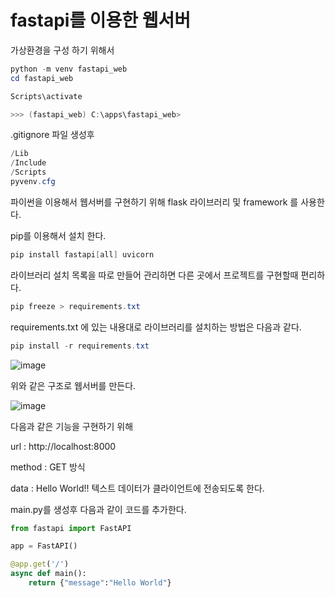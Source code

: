 # fastapi를 이용한 웹서버

가상환경을 구성 하기 위해서 

```powershell
python -m venv fastapi_web
cd fastapi_web

Scripts\activate

>>> (fastapi_web) C:\apps\fastapi_web>
```

.gitignore 파일 생성후

```powershell
/Lib
/Include
/Scripts
pyvenv.cfg
```

파이썬을 이용해서 웹서버를 구현하기 위해 flask 라이브러리 및 framework 를 사용한다.

pip를 이용해서 설치 한다.

```powershell
pip install fastapi[all] uvicorn
```

라이브러리 설치 목록을 따로 만들어 관리하면 다른 곳에서 프로젝트를 구현할때 편리하다.

```powershell
pip freeze > requirements.txt
```

requirements.txt 에 있는 내용대로 라이브러리를 설치하는 방법은 다음과 같다.

```powershell
pip install -r requirements.txt
```

![image](https://github.com/kbigdata005/web_server/assets/139095086/ae2a74f9-df59-447e-b0ca-249d26dd935e)


위와 같은 구조로 웹서버를 만든다.

![image](https://github.com/kbigdata005/web_server/assets/139095086/15a7cc1e-aaa6-4129-9b7e-47ccc859d982)

다음과 같은 기능을 구현하기 위해

url : http://localhost:8000

method : GET 방식

data : Hello World!! 텍스트 데이터가 클라이언트에 전송되도록 한다.

main.py를 생성후 다음과 같이 코드를 추가한다.

```python
from fastapi import FastAPI

app = FastAPI()

@app.get('/')
async def main():
    return {"message":"Hello World"}
```


